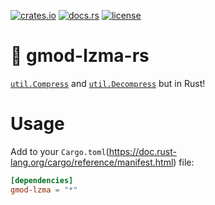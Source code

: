 [![crates.io](https://img.shields.io/crates/v/gmod-lzma.svg)](https://crates.io/crates/gmod-lzma)
[![docs.rs](https://docs.rs/gmod-lzma/badge.svg)](https://docs.rs/gmod-lzma/)
[![license](https://img.shields.io/crates/l/gmod-lzma)](https://github.com/WilliamVenner/gmod-lzma-rs/blob/master/LICENSE)

# 🔮 gmod-lzma-rs

[`util.Compress`](https://wiki.facepunch.com/gmod/util.Compress) and [`util.Decompress`](https://wiki.facepunch.com/gmod/util.Decompress) but in Rust!

# Usage

Add to your `Cargo.toml`(https://doc.rust-lang.org/cargo/reference/manifest.html) file:

```toml
[dependencies]
gmod-lzma = "*"
```
